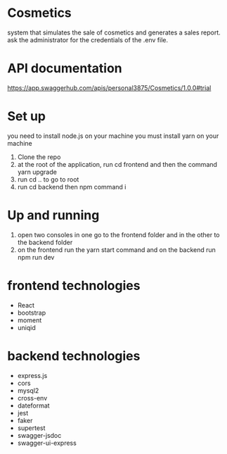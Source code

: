 # Cosmetics
system that simulates the sale of cosmetics and generates a sales report.
ask the administrator for the credentials of the .env file.

# API documentation
https://app.swaggerhub.com/apis/personal3875/Cosmetics/1.0.0#trial

# Set up
you need to install node.js on your machine
you must install yarn on your machine

1. Clone the repo
2. at the root of the application, run cd frontend and then the command yarn upgrade
3. run cd .. to go to root
4. run cd backend then npm command i

# Up and running
1. open two consoles in one go to the frontend folder and in the other to the backend folder
2. on the frontend run the yarn start command and on the backend run npm run dev

# frontend technologies
- React
- bootstrap
- moment
- uniqid

# backend technologies
- express.js
- cors
- mysql2
- cross-env
- dateformat
- jest
- faker
- supertest
- swagger-jsdoc
- swagger-ui-express